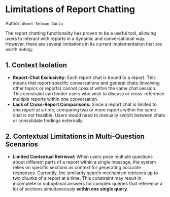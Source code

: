 # Limitations of Report Chatting

Author: `Ahmet Selman Güclü`

The report chatting functionality has proven to be a useful tool, allowing users to interact with reports in a dynamic and conversational way. However, there are several limitations in its current implementation that are worth noting:

## 1. Context Isolation

* **Report-Chat Exclusivity:** Each report chat is bound to a report. This means that report-specific conversations and general chats (involving other topics or reports) cannot coexist within the same chat session. This constraint can hinder users who wish to discuss or cross-reference multiple reports within one conversation.
* **Lack of Cross-Report Comparisons:** Since a report chat is limited to one report at a time, comparing two or more reports within the same chat is not feasible. Users would need to manually switch between chats or consolidate findings externally.

## 2. Contextual Limitations in Multi-Question Scenarios

* **Limited Contextual Retrieval:** When users pose multiple questions about different parts of a report within a single message, the system relies on specific sections as context for generating accurate responses. Currently, the similarity search mechanism retrieves up to two chunks of a report at a time. This constraint may result in incomplete or suboptimal answers for complex queries that reference a lot of sections simultaneously **within one single query**.
